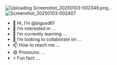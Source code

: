 ![Uploading Screenshot_20250103-002349.png…]()
![Screenshot_20250103-002407](https://github.com/user-attachments/assets/55c7ded7-1f26-436b-99de-d8f24c983d6f)
- 👋 Hi, I’m @bigusd61
- 👀 I’m interested in ...
- 🌱 I’m currently learning ...
- 💞️ I’m looking to collaborate on ...
- 📫 How to reach me ...
- 😄 Pronouns: ...
- ⚡ Fun fact: ...

<!---
bigusd61/bigusd61 is a ✨ special ✨ repository because its `README.md` (this file) appears on your GitHub profile.
You can click the Preview link to take a look at your changes.
--->
